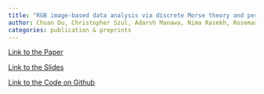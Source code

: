 ```yaml
---
title: "RGB image-based data analysis via discrete Morse theory and persistent homology"
author: Chuan Du, Christopher Szul, Adarsh Manawa, Nima Rasekh, Rosemary Guzman, and Ruth Davidson
categories: publication & preprints
---
```


<a href="https://chuandu2.github.io/images/dmt_vf_ms.pdf" target="_blank">Link to the Paper</a>

<a href="https://chuandu2.github.io/images/jmm.pdf" target="_blank">Link to the Slides</a>

<a href="https://github.com/redavids/IBTCDA/tree/master" target="_blank">Link to the Code on Github</a>
